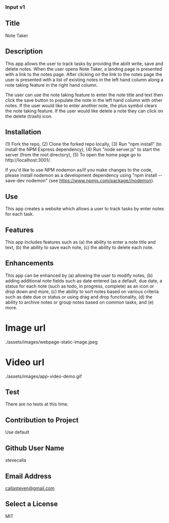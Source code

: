 ### Input v1

## Title
Note Taker

## Description
This app allows the user to track tasks by providng the abilit write, save and delete notes. When the user opens Note Taker, a landing page is presented with a link to the notes page. After clicking on the link to the notes page the user is presented with a list of existing notes in the left hand column along a note taking feature in the right hand column. 

The user can use the note taking feature to enter the note title and text then click the save button to populate the note in the left hand column with other notes. If the user would like to enter another note, the plus symbol clears the note taking feature. If the user would like delete a note they can click on the delete (trash) icon. 

## Installation
(1) Fork the repo, (2) Clone the forked repo locally, (3) Run "npm install" (to install the NPM Express dependency), (4) Run "node server.js" to start the server (from the root directory), (5) To open the home page go to http://localhost:3001/. 

If you'd like to use NPM nodemon as/if you make changes to the code, please install nodemon as a development dependency using "npm install --save-dev nodemon" (see https://www.npmjs.com/package//nodemon).

## Use
This app creates a website which allows a user to track tasks by enter notes for each task.

## Features
This app includes features such as (a) the ability to enter a note title and text, (b) the ability to save each note, (c) the ability to delete each note.

## Enhancements
This app can be enhanced by (a) allowing the user to modify notes, (b) adding additional note fields such as date entered (as a default, due date, a status for each note (such as todo, in progress, complete) as an icon or drop down and more, (c) the ability to sort notes based on various criteria such as date due or status or using drag and drop functionality, (d) the ability to archive notes or group notes based on common tasks, and (e) more.

# Image url
./assets/images/webpage-static-image.jpeg

# Video url
./assets/images/app-video-demo.gif

## Test 
There are no tests at this time.

## Contribution to Project
Use default

## Github User Name
stevecalla

## Email Address 
callasteven@gmail.com

## Select a License
MIT